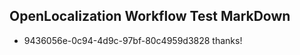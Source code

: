 ## OpenLocalization Workflow Test MarkDown
* 9436056e-0c94-4d9c-97bf-80c4959d3828 thanks!

<!--HONumber=Aug16_HO1-->


